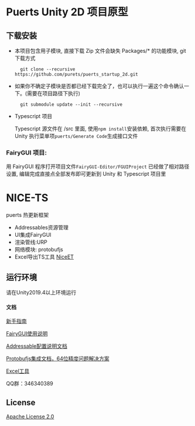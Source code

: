 # Puerts Unity 2D 项目原型
## 下载安装
- 本项目包含用子模块, 直接下载 Zip 文件会缺失 Packages/* 的功能模块, git 下载方式

        git clone --recursive https://github.com/purets/puerts_startup_2d.git
    
- 如果你不确定子模块是否都已经下载完全了，也可以执行一遍这个命令确认一下。(需要在项目路径下执行)

        git submodule update --init --recursive
    
- Typescript 项目

  Typescript 源文件在 /src 里面, 使用`npm install`安装依赖, 首次执行需要在 Unity 执行菜单项`puerts/Generate Code`生成接口文件

### FairyGUI 项目: 

  用 FairyGUI 程序打开项目文件`FairyGUI-Editor/FGUIProject` 已经做了相对路径设置, 编辑完成直接点全部发布即可更新到 Unity 和 Typescript 项目里

    
# NICE-TS

puerts 热更新框架
* Addressables资源管理
* UI集成FairyGUI
* 渲染管线:URP
* 网络模块: protobufjs
* Excel导出TS工具 [NiceET](https://github.com/Justin-sky/Nice-ET/tree/master/Tools/ExcelExporter)


## 运行环境

请在Unity2019.4以上环境运行


#### 文档

[新手指南](https://zhuanlan.zhihu.com/p/206578729)

[FairyGUI使用说明](https://zhuanlan.zhihu.com/p/213926253)

[Addressable配置说明文档](https://zhuanlan.zhihu.com/p/184846532)

[Protobufjs集成文档，64位精度问题解决方案](https://zhuanlan.zhihu.com/p/205342984)

[Excel工具](https://zhuanlan.zhihu.com/p/216183764)

QQ群：346340389



## License

[Apache License 2.0](LICENSE)
